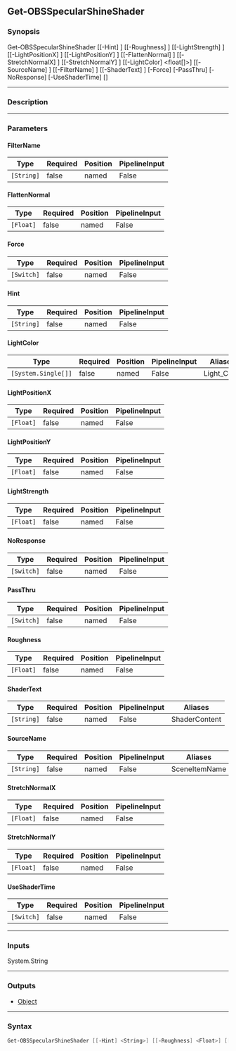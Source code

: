 Get-OBSSpecularShineShader
--------------------------

### Synopsis
Get-OBSSpecularShineShader [[-Hint] <string>] [[-Roughness] <float>] [[-LightStrength] <float>] [[-LightPositionX] <float>] [[-LightPositionY] <float>] [[-FlattenNormal] <float>] [[-StretchNormalX] <float>] [[-StretchNormalY] <float>] [[-LightColor] <float[]>] [[-SourceName] <string>] [[-FilterName] <string>] [[-ShaderText] <string>] [-Force] [-PassThru] [-NoResponse] [-UseShaderTime] [<CommonParameters>]

---

### Description

---

### Parameters
#### **FilterName**

|Type      |Required|Position|PipelineInput|
|----------|--------|--------|-------------|
|`[String]`|false   |named   |False        |

#### **FlattenNormal**

|Type     |Required|Position|PipelineInput|
|---------|--------|--------|-------------|
|`[Float]`|false   |named   |False        |

#### **Force**

|Type      |Required|Position|PipelineInput|
|----------|--------|--------|-------------|
|`[Switch]`|false   |named   |False        |

#### **Hint**

|Type      |Required|Position|PipelineInput|
|----------|--------|--------|-------------|
|`[String]`|false   |named   |False        |

#### **LightColor**

|Type               |Required|Position|PipelineInput|Aliases    |
|-------------------|--------|--------|-------------|-----------|
|`[System.Single[]]`|false   |named   |False        |Light_Color|

#### **LightPositionX**

|Type     |Required|Position|PipelineInput|
|---------|--------|--------|-------------|
|`[Float]`|false   |named   |False        |

#### **LightPositionY**

|Type     |Required|Position|PipelineInput|
|---------|--------|--------|-------------|
|`[Float]`|false   |named   |False        |

#### **LightStrength**

|Type     |Required|Position|PipelineInput|
|---------|--------|--------|-------------|
|`[Float]`|false   |named   |False        |

#### **NoResponse**

|Type      |Required|Position|PipelineInput|
|----------|--------|--------|-------------|
|`[Switch]`|false   |named   |False        |

#### **PassThru**

|Type      |Required|Position|PipelineInput|
|----------|--------|--------|-------------|
|`[Switch]`|false   |named   |False        |

#### **Roughness**

|Type     |Required|Position|PipelineInput|
|---------|--------|--------|-------------|
|`[Float]`|false   |named   |False        |

#### **ShaderText**

|Type      |Required|Position|PipelineInput|Aliases      |
|----------|--------|--------|-------------|-------------|
|`[String]`|false   |named   |False        |ShaderContent|

#### **SourceName**

|Type      |Required|Position|PipelineInput|Aliases      |
|----------|--------|--------|-------------|-------------|
|`[String]`|false   |named   |False        |SceneItemName|

#### **StretchNormalX**

|Type     |Required|Position|PipelineInput|
|---------|--------|--------|-------------|
|`[Float]`|false   |named   |False        |

#### **StretchNormalY**

|Type     |Required|Position|PipelineInput|
|---------|--------|--------|-------------|
|`[Float]`|false   |named   |False        |

#### **UseShaderTime**

|Type      |Required|Position|PipelineInput|
|----------|--------|--------|-------------|
|`[Switch]`|false   |named   |False        |

---

### Inputs
System.String

---

### Outputs
* [Object](https://learn.microsoft.com/en-us/dotnet/api/System.Object)

---

### Syntax
```PowerShell
Get-OBSSpecularShineShader [[-Hint] <String>] [[-Roughness] <Float>] [[-LightStrength] <Float>] [[-LightPositionX] <Float>] [[-LightPositionY] <Float>] [[-FlattenNormal] <Float>] [[-StretchNormalX] <Float>] [[-StretchNormalY] <Float>] [[-LightColor] <System.Single[]>] [[-SourceName] <String>] [[-FilterName] <String>] [[-ShaderText] <String>] [-Force <Switch>] [-PassThru <Switch>] [-NoResponse <Switch>] [-UseShaderTime <Switch>] [<CommonParameters>]
```
